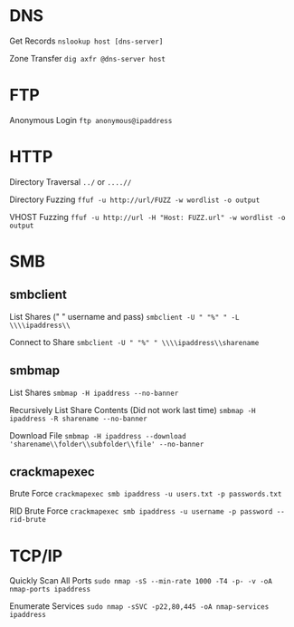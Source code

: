 # DNS

Get Records
`nslookup host [dns-server]`

Zone Transfer
`dig axfr @dns-server host`

# FTP

Anonymous Login
`ftp anonymous@ipaddress`

# HTTP

Directory Traversal
`../` or `....//`

Directory Fuzzing
`ffuf -u http://url/FUZZ -w wordlist -o output`

VHOST Fuzzing
`ffuf -u http://url -H "Host: FUZZ.url" -w wordlist -o output`

# SMB

## smbclient

List Shares (" " username and pass)
`smbclient -U " "%" " -L \\\\ipaddress\\`

Connect to Share
`smbclient -U " "%" " \\\\ipaddress\\sharename`
## smbmap

List Shares
`smbmap -H ipaddress --no-banner`

Recursively List Share Contents (Did not work last time)
`smbmap -H ipaddress -R sharename --no-banner`

Download File
`smbmap -H ipaddress --download 'sharename\\folder\\subfolder\\file' --no-banner`

## crackmapexec

Brute Force
`crackmapexec smb ipaddress -u users.txt -p passwords.txt`

RID Brute Force
`crackmapexec smb ipaddress -u username -p password --rid-brute`

# TCP/IP

Quickly Scan All Ports
`sudo nmap -sS --min-rate 1000 -T4 -p- -v -oA nmap-ports ipaddress`

Enumerate Services
`sudo nmap -sSVC -p22,80,445 -oA nmap-services ipaddress`

